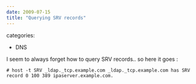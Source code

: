 ```yaml
---
date: 2009-07-15
title: "Querying SRV records"
---
```








categories:
- DNS


I seem to always forget how to query SRV records.. so here it goes :

`# host -t SRV _ldap._tcp.example.com
_ldap._tcp.example.com has SRV record 0 100 389 ipaserver.example.com.`
